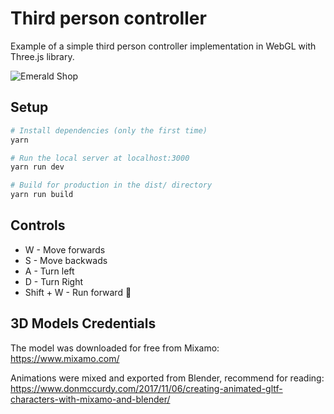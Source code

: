 # Third person controller

Example of a simple third person controller implementation in WebGL with Three.js library.

![Emerald Shop](readme/finalresult.gif?raw=true "Third person controller")

## Setup

``` bash
# Install dependencies (only the first time)
yarn

# Run the local server at localhost:3000
yarn run dev

# Build for production in the dist/ directory
yarn run build
```

## Controls

* W - Move forwards
* S - Move backwads
* A - Turn left
* D - Turn Right
* Shift + W - Run forward 🚀

## 3D Models Credentials

The model was downloaded for free from Mixamo: https://www.mixamo.com/

Animations were mixed and exported from Blender, recommend for reading: https://www.donmccurdy.com/2017/11/06/creating-animated-gltf-characters-with-mixamo-and-blender/
